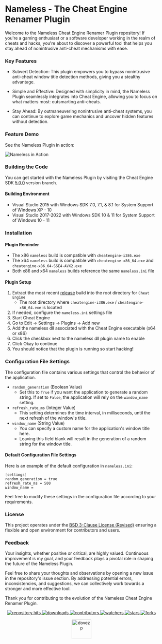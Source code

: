 # Nameless - The Cheat Engine Renamer Plugin

Welcome to the Nameless Cheat Engine Renamer Plugin repository! If you're a gaming enthusiast or a software developer working in the realm of cheats and hacks, you're about to discover a powerful tool that helps you stay ahead of nonintrusive anti-cheat mechanisms with ease.

### Key Features
* Subvert Detection: This plugin empowers you to bypass nonintrusive anti-cheat window title detection methods, giving you a stealthy advantage.

* Simple and Effective: Designed with simplicity in mind, the Nameless Plugin seamlessly integrates into Cheat Engine, allowing you to focus on what matters most: outsmarting anti-cheats.

* Stay Ahead: By outmaneuvering nonintrusive anti-cheat systems, you can continue to explore game mechanics and uncover hidden features without detection.

### Feature Demo
See the Nameless Plugin in action:

![Nameless in Action](https://i.imgur.com/Xm1ZwmT.png)

### Building the Code

You can get started with the Nameless Plugin by visiting the Cheat Engine SDK [5.0.0](https://github.com/dovezp/ce.plugin.nameless/tree/5.0.0) version branch. 

#### Building Environment

* Visual Studio 2015 with Windows SDK 7.0, 7.1, & 8.1 for System Support of Windows XP - 10
* Visual Studio 2017-2022 with Windows SDK 10 & 11 for System Support of Windows 10 - 11

### Installation
#### Plugin Reminder
* The x86 `nameless` build is compatible with `cheatengine-i386.exe`
* The x64 `nameless` build is compatible with `cheatengine-x86_64.exe` and `cheatengine-x86_64-SSE4-AVX2.exe`
* Both x86 and x64 `nameless` builds reference the same `nameless.ini` file

#### Plugin Setup
1. Extract the most recent [release](https://github.com/dovezp/ce.plugin.nameless/releases) build into the root directory for `Cheat Engine`
    * The root directory where `cheatengine-i386.exe` / `cheatengine-x86_64.exe` is located
2. If needed, configure the `nameless.ini` settings file
3. Start Cheat Engine
4. Go to Edit -> Settings -> Plugins -> Add new
5. Add the nameless dll associated with the Cheat Engine executable (x64 or x86)
6. Click the checkbox next to the nameless dll plugin name to enable 
7. Click Okay to continue
8. You should notice that the plugin is running so start hacking!

### Configuration File Settings

The configuration file contains various settings that control the behavior of the application.

* `random_generation` (Boolean Value)
  * Set this to `True` if you want the application to generate a random string. If set to `False`, the application will rely on the `window_name` setting.
* `refresh_rate_ms` (Integer Value)
  * This setting determines the time interval, in milliseconds, until the next refresh of the window's title.
* `window_name` (String Value)
  * You can specify a custom name for the application's window title here.
  * Leaving this field blank will result in the generation of a random string for the window title.

#### Default Configuration File Settings

Here is an example of the default configuration in `nameless.ini`:

```
[settings]
random_generation = true
refresh_rate_ms = 500
window_name =
```
Feel free to modify these settings in the configuration file according to your requirements.


### License

This project operates under the [BSD 3-Clause License (Revised)](https://tldrlegal.com/license/bsd-3-clause-license-(revised)) ensuring a flexible and open environment for contributors and users.

### Feedback

Your insights, whether positive or critical, are highly valued. Continuous improvement is my goal, and your feedback plays a pivotal role in shaping the future of the Nameless Plugin.

Feel free to share your thoughts and observations by opening a new issue in the repository's issue section. By addressing potential errors, inconsistencies, and suggestions, we can collectively work towards a stronger and more effective tool.

Thank you for contributing to the evolution of the Nameless Cheat Engine Renamer Plugin.

<p align="center">
  <p align="center">
    <a href="https://hits.seeyoufarm.com/api/count/graph/dailyhits.svg?url=https://github.com/dovezp/ce.plugin.nameless">
      <img src="https://hits.seeyoufarm.com/api/count/incr/badge.svg?url=https%3A%2F%2Fgithub.com%2Fdovezp%2Fce.plugin.nameless&count_bg=%2379C83D&title_bg=%23555555&icon=&icon_color=%23E7E7E7&title=hits&edge_flat=true" alt="repository hits">
    </a>
    <a href="https://github.com/dovezp/ce.plugin.nameless/releases">
      <img src="https://img.shields.io/github/downloads/dovezp/ce.plugin.nameless/total?style=flat-square" alt="downloads"/>
    </a>
    <a href="https://github.com/dovezp/ce.plugin.nameless/graphs/contributors">
      <img src="https://img.shields.io/github/contributors/dovezp/ce.plugin.nameless?style=flat-square" alt="contributors"/>
    </a>
    <a href="https://github.com/dovezp/ce.plugin.nameless/watchers">
      <img src="https://img.shields.io/github/watchers/dovezp/ce.plugin.nameless?style=flat-square" alt="watchers"/>
    </a>
    <a href="https://github.com/dovezp/ce.plugin.nameless/stargazers">
      <img src="https://img.shields.io/github/stars/dovezp/ce.plugin.nameless?style=flat-square" alt="stars"/>
    </a>
    <a href="https://github.com/dovezp/ce.plugin.nameless/network/members">
      <img src="https://img.shields.io/github/forks/dovezp/ce.plugin.nameless?style=flat-square" alt="forks"/>
    </a>
  </p>
</p>

<p align="center">
  <a href="https://github.com/dovezp">
    <img width="64" heigth="64" src="https://avatars.githubusercontent.com/u/89095890" alt="dovezp"/>
  </a>  
</p>
